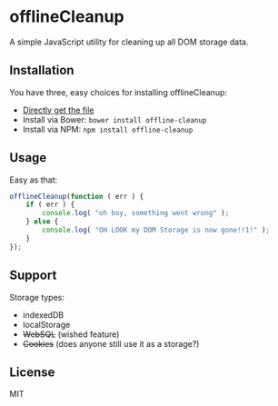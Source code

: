 # offlineCleanup
A simple JavaScript utility for cleaning up all DOM storage data.

## Installation
You have three, easy choices for installing offlineCleanup:
* [Directly get the file](offline-cleanup.js)
* Install via Bower: `bower install offline-cleanup`
* Install via NPM: `npm install offline-cleanup`

## Usage
Easy as that:

```javascript
offlineCleanup(function ( err ) {
    if ( err ) {
        console.log( "oh boy, something went wrong" );
    } else {
        console.log( "OH LOOK my DOM Storage is now gone!!1!" );
    }
});
```

## Support
Storage types:

* indexedDB
* localStorage
* ~~WebSQL~~ (wished feature)
* ~~Cookies~~ (does anyone still use it as a storage?)

## License
MIT